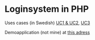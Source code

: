 # Loginsystem in PHP
Uses cases (in Swedish) [UC1 & UC2](https://docs.google.com/document/d/1f53RvlJ2TgyI0EaQpBqI-6UpPo9bsqEjvNkeVP8yIGc/edit?usp=sharing), [UC3](https://docs.google.com/document/d/1M40XNKSJygNsT81gXjeGyMWqQRLpPPm7mYcCEChVj4o/edit?usp=sharing)

Demoapplication (not mine) at [this adress](http://1dv408.b-zeal.net/)
